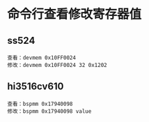 # 命令行查看修改寄存器值
## ss524
    查看：devmem 0x10FF0024 
    修改：devmem 0x10FF0024 32 0x1202
## hi3516cv610
    查看：bspmm 0x17940098 
    修改：bspmm 0x17940098 value
